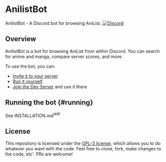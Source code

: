 # AnilistBot

AnilistBot - A Discord bot for browsing AniList.
[![Discord](https://img.shields.io/discord/867985175697567744)](https://discord.gg/gGVDR6Mxu4)

## Overview

AnilistBot is a bot for browsing AniList from within Discord.
You can search for anime and manga, compare server scores, and more.

To use the bot, you can:

- [Invite it to your server](https://discord.com/api/oauth2/authorize?client_id=861173907644743680&permissions=137439308864&scope=bot)
- [Run it yourself](#running)
- [Join the Dev Server](https://discord.gg/gGVDR6Mxu4) and use it there

## Running the bot {#running}

See INSTALLATION.md<sup>WIP</sup>

## License

This repository is licensed under the [GPL-3 license](LICENSE), which allows you to do whatever you want with the code.
Feel free to clone, fork, make changes to the code, etc'. PRs are welcome!
